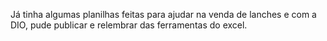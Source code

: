 Já tinha algumas planilhas feitas para ajudar na venda de lanches e com a DIO, pude publicar e relembrar das ferramentas do excel.
